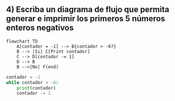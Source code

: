 ## 4) Escriba un diagrama de flujo que permita generar e imprimir los primeros 5 números enteros negativos
```mermaid
flowchart TD
    A[contador = -1] --> B{contador > -6?}
    B --> |Si| C[Print contador]
    C --> D[contador -= 1]
    D --> B
    B -->|No| F(end)
```
```python
contador = -1
while contador > -6:
    print(contador)
    contador -= 1
```